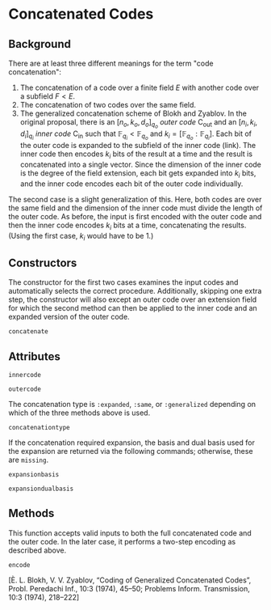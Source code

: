 # Concatenated Codes
## Background
There are at least three different meanings for the term "code concatenation":
1. The concatenation of a code over a finite field $E$ with another code over a subfield $F < E$.
2. The concatenation of two codes over the same field.
3. The generalized concatenation scheme of Blokh and Zyablov.
In the original proposal, there is an $[n_o, k_o, d_o]_{q_o}$ *outer code* $\mathrm{C}_{\mathrm{out}}$ and an $[n_i, k_i, d_i]_{q_i}$ *inner code* $\mathrm{C}_{\mathrm{in}}$ such that $\mathbb{F}_{q_i} < \mathbb{F}_{q_o}$ and $k_i = [\mathbb{F}_{q_o} : \mathbb{F}_{q_i}]$. Each bit of the outer code is expanded to the subfield of the inner code (link). The inner code then encodes $k_i$ bits of the result at a time and the result is concatenated into a single vector. Since the dimension of the inner code is the degree of the field extension, each bit gets expanded into $k_i$ bits, and the inner code encodes each bit of the outer code individually.

The second case is a slight generalization of this. Here, both codes are over the same field and the dimension of the inner code must divide the length of the outer code. As before, the input is first encoded with the outer code and then the inner code encodes $k_i$ bits at a time, concatenating the results. (Using the first case, $k_i$ would have to be 1.)





## Constructors
The constructor for the first two cases examines the input codes and automatically selects the correct procedure. Additionally, skipping one extra step, the constructor will also except an outer code over an extension field for which the second method can then be applied to the inner code and an expanded version of the outer code.
```@docs
concatenate
```

## Attributes
```@docs
innercode
```

```@docs
outercode
```

The concatenation type is `:expanded`, `:same`, or `:generalized` depending on which of the three methods above is used. 
```@docs
concatenationtype
```
If the concatenation required expansion, the basis and dual basis used for the expansion are returned via the following commands; otherwise, these are `missing`.
```@docs
expansionbasis
```

```@docs
expansiondualbasis
```

## Methods
This function accepts valid inputs to both the full concatenated code and the outer code. In the later case, it performs a two-step encoding as described above.
```@docs
encode
```

[È. L. Blokh, V. V. Zyablov, “Coding of Generalized Concatenated Codes”, Probl. Peredachi Inf., 10:3 (1974), 45–50; Problems Inform. Transmission, 10:3 (1974), 218–222]
